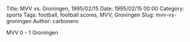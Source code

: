 Title: MVV vs. Groningen, 1995/02/15
Date: 1995/02/15 00:00
Category: sports
Tags: football, football scores, MVV, Groningen
Slug: mvv-vs-groningen
Author: carbonero


MVV 0 - 1 Groningen
